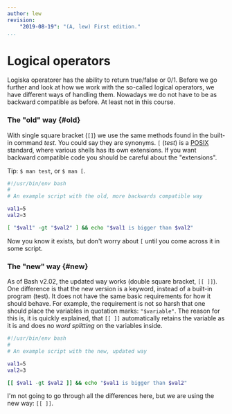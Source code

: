 ```yaml
---
author: lew
revision:
    "2019-08-19": "(A, lew) First edition."
...
```

Logical operators
=======================

Logiska operatorer has the ability to return true/false or 0/1. Before we go further and look at how we work with the so-called logical operators, we have different ways of handling them. Nowadays we do not have to be as backward compatible as before. At least not in this course.



### The "old" way {#old}

With single square bracket (`[]`) we use the same methods found in the built-in command *test*. You could say they are synonyms. `[` (*test*) is a [POSIX](https://sv.wikipedia.org/wiki/POSIX) standard, where various shells has its own extensions. If you want backward compatible code you should be careful about the "extensions".

Tip: `$ man test`, or `$ man [`.

```bash
#!/usr/bin/env bash
#
# An example script with the old, more backwards compatible way

val1=5
val2=3

[ "$val1" -gt "$val2" ] && echo "$val1 is bigger than $val2"
```

Now you know it exists, but don't worry about `[` until you come across it in some script.



### The "new" way {#new}

As of Bash v2.02, the updated way works (double square bracket, `[[ ]]`). One difference is that the new version is a keyword, instead of a built-in program (test). It does not have the same basic requirements for how it should behave. For example, the requirement is not so harsh that one should place the variables in quotation marks: `"$variable"`. The reason for this is, it is quickly explained, that `[[ ]]` automatically retains the variable as it is and does no *word splitting* on the variables inside.

```bash
#!/usr/bin/env bash
#
# An example script with the new, updated way

val1=5
val2=3

[[ $val1 -gt $val2 ]] && echo "$val1 is bigger than $val2"
```

I'm not going to go through all the differences here, but we are using the new way: `[[ ]]`.
